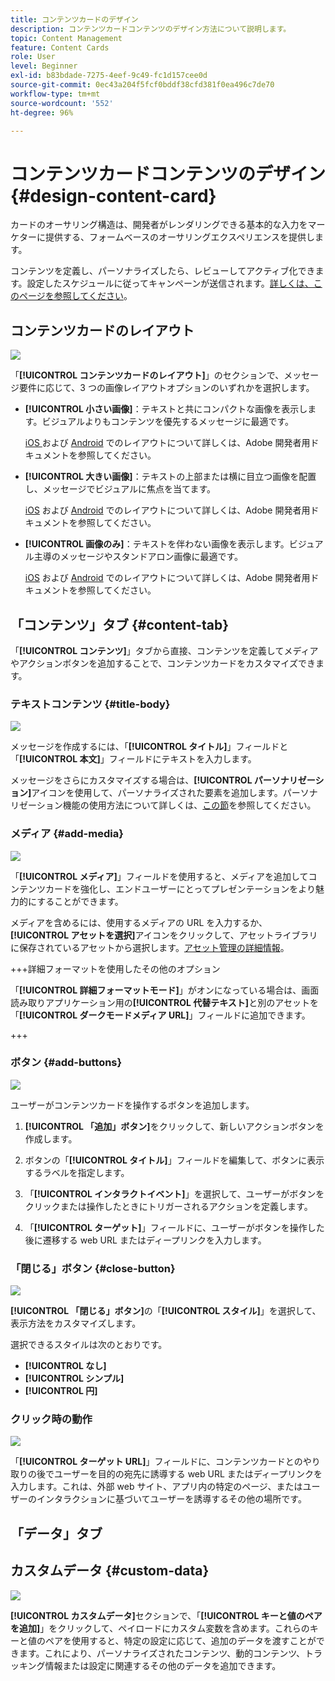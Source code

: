 ```yaml
---
title: コンテンツカードのデザイン
description: コンテンツカードコンテンツのデザイン方法について説明します。
topic: Content Management
feature: Content Cards
role: User
level: Beginner
exl-id: b83bdade-7275-4eef-9c49-fc1d157cee0d
source-git-commit: 0ec43a204f5fcf0bddf38cfd381f0ea496c7de70
workflow-type: tm+mt
source-wordcount: '552'
ht-degree: 96%

---
```


# コンテンツカードコンテンツのデザイン {#design-content-card}

カードのオーサリング構造は、開発者がレンダリングできる基本的な入力をマーケターに提供する、フォームベースのオーサリングエクスペリエンスを提供します。

コンテンツを定義し、パーソナライズしたら、レビューしてアクティブ化できます。設定したスケジュールに従ってキャンペーンが送信されます。[詳しくは、このページを参照してください](../campaigns/review-activate-campaign.md)。

## コンテンツカードのレイアウト

![](assets/content-card-image.png)

「**[!UICONTROL コンテンツカードのレイアウト]**」のセクションで、メッセージ要件に応じて、3 つの画像レイアウトオプションのいずれかを選択します。

* **[!UICONTROL 小さい画像]**：テキストと共にコンパクトな画像を表示します。ビジュアルよりもコンテンツを優先するメッセージに最適です。

  [iOS ](https://developer.adobe.com/client-sdks/edge/adobe-journey-optimizer/content-card-ui/iOS/templates/smallimage-template/) および [Android](https://developer.adobe.com/client-sdks/edge/adobe-journey-optimizer/content-card-ui/Android/public-classes/state/smallimagecarduistate/) でのレイアウトについて詳しくは、Adobe 開発者用ドキュメントを参照してください。

* **[!UICONTROL 大きい画像]**：テキストの上部または横に目立つ画像を配置し、メッセージでビジュアルに焦点を当てます。

  [iOS](https://developer.adobe.com/client-sdks/edge/adobe-journey-optimizer/content-card-ui/iOS/templates/largeimage-template/) および [Android](https://developer.adobe.com/client-sdks/edge/adobe-journey-optimizer/content-card-ui/Android/public-classes/state/largeimagecarduistate/) でのレイアウトについて詳しくは、Adobe 開発者用ドキュメントを参照してください。

* **[!UICONTROL 画像のみ]**：テキストを伴わない画像を表示します。ビジュアル主導のメッセージやスタンドアロン画像に最適です。

  [iOS](https://developer.adobe.com/client-sdks/edge/adobe-journey-optimizer/content-card-ui/iOS/templates/imageonly-template/) および [Android](https://developer.adobe.com/client-sdks/edge/adobe-journey-optimizer/content-card-ui/Android/public-classes/state/imageonlycarduistate/) でのレイアウトについて詳しくは、Adobe 開発者用ドキュメントを参照してください。

## 「コンテンツ」タブ {#content-tab}

「**[!UICONTROL コンテンツ]**」タブから直接、コンテンツを定義してメディアやアクションボタンを追加することで、コンテンツカードをカスタマイズできます。

### テキストコンテンツ {#title-body}

![](assets/content-card-design-2.png)

メッセージを作成するには、「**[!UICONTROL タイトル]**」フィールドと「**[!UICONTROL 本文]**」フィールドにテキストを入力します。

メッセージをさらにカスタマイズする場合は、**[!UICONTROL パーソナリゼーション]**&#x200B;アイコンを使用して、パーソナライズされた要素を追加します。パーソナリゼーション機能の使用方法について詳しくは、[この節](../personalization/personalize.md)を参照してください。

### メディア {#add-media}

![](assets/content-card-design-3.png)

「**[!UICONTROL メディア]**」フィールドを使用すると、メディアを追加してコンテンツカードを強化し、エンドユーザーにとってプレゼンテーションをより魅力的にすることができます。

メディアを含めるには、使用するメディアの URL を入力するか、**[!UICONTROL アセットを選択]**&#x200B;アイコンをクリックして、アセットライブラリに保存されているアセットから選択します。[アセット管理の詳細情報](../integrations/assets.md)。

+++詳細フォーマットを使用したその他のオプション

「**[!UICONTROL 詳細フォーマットモード]**」がオンになっている場合は、画面読み取りアプリケーション用の&#x200B;**[!UICONTROL 代替テキスト]**&#x200B;と別のアセットを「**[!UICONTROL ダークモードメディア URL]**」フィールドに追加できます。

+++

### ボタン {#add-buttons}

![](assets/content-card-design-4.png)

ユーザーがコンテンツカードを操作するボタンを追加します。

1. **[!UICONTROL 「追加」ボタン]**&#x200B;をクリックして、新しいアクションボタンを作成します。

1. ボタンの「**[!UICONTROL タイトル]**」フィールドを編集して、ボタンに表示するラベルを指定します。

1. 「**[!UICONTROL インタラクトイベント]**」を選択して、ユーザーがボタンをクリックまたは操作したときにトリガーされるアクションを定義します。

1. 「**[!UICONTROL ターゲット]**」フィールドに、ユーザーがボタンを操作した後に遷移する web URL またはディープリンクを入力します。

<!--
+++More options with advanced formatting

If the **[!UICONTROL Advanced formatting mode]** is switched on, you can choose for your **[!UICONTROL Buttons]**:

* the **[!UICONTROL Font]**
* the **[!UICONTROL Pt size]**
* the **[!UICONTROL Font Color]**
* the **[!UICONTROL Alignment]**

+++
-->

### 「閉じる」ボタン {#close-button}

![](assets/content-card-design-1.png)

**[!UICONTROL 「閉じる」ボタン]**&#x200B;の「**[!UICONTROL スタイル]**」を選択して、表示方法をカスタマイズします。

選択できるスタイルは次のとおりです。

* **[!UICONTROL なし]**
* **[!UICONTROL シンプル]**
* **[!UICONTROL 円]**



<!--
+++More options with advanced formatting

If the **[!UICONTROL Advanced formatting mode]** is switched on, you can choose for your **[!UICONTROL Header]** and **[!UICONTROL Body]**:

* the **[!UICONTROL Font]**
* the **[!UICONTROL Pt size]**
* the **[!UICONTROL Font Color]**
* the **[!UICONTROL Alignment]**
+++
-->



### クリック時の動作

![](assets/content-card-design-5.png)

「**[!UICONTROL ターゲット URL]**」フィールドに、コンテンツカードとのやり取りの後でユーザーを目的の宛先に誘導する web URL またはディープリンクを入力します。これは、外部 web サイト、アプリ内の特定のページ、またはユーザーのインタラクションに基づいてユーザーを誘導するその他の場所です。

## 「データ」タブ

## カスタムデータ {#custom-data}

![](assets/content-card-design-6.png)

**[!UICONTROL カスタムデータ]**&#x200B;セクションで、「**[!UICONTROL キーと値のペアを追加]**」をクリックして、ペイロードにカスタム変数を含めます。これらのキーと値のペアを使用すると、特定の設定に応じて、追加のデータを渡すことができます。これにより、パーソナライズされたコンテンツ、動的コンテンツ、トラッキング情報または設定に関連するその他のデータを追加できます。
